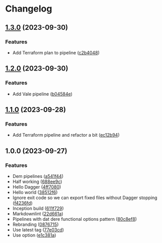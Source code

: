 # Changelog

## [1.3.0](https://github.com/staticaland/brandish/compare/v1.2.0...v1.3.0) (2023-09-30)


### Features

* Add Terraform plan to pipeline ([c2b4048](https://github.com/staticaland/brandish/commit/c2b4048271c852b548576377594c5c4c1ec9d789))

## [1.2.0](https://github.com/staticaland/brandish/compare/v1.1.0...v1.2.0) (2023-09-30)


### Features

* Add Vale pipeline ([b04584e](https://github.com/staticaland/brandish/commit/b04584ee6972614c2233350ee090c9efc1d02d74))

## [1.1.0](https://github.com/staticaland/brandish/compare/v1.0.0...v1.1.0) (2023-09-28)


### Features

* Add Terraform pipeline and refactor a bit ([ec12b94](https://github.com/staticaland/brandish/commit/ec12b94b0283d695e3af2efd1a9e3469812f4ec1))

## 1.0.0 (2023-09-27)


### Features

* Dem pipelines ([a541f44](https://github.com/staticaland/brandish/commit/a541f442aa284f768e7f110b0be4ced4a5dd4162))
* Half working ([688ee9c](https://github.com/staticaland/brandish/commit/688ee9cc88bd3452ff23d7c66d467a835803bd33))
* Hello Dagger ([4ff7080](https://github.com/staticaland/brandish/commit/4ff7080d3d625ebfec46bbea8001e560ad1a1d7e))
* Hello world ([38512f6](https://github.com/staticaland/brandish/commit/38512f6bac12fc015fd356efe240fcf340e640f9))
* Ignore exit code so we can export fixed files without Dagger stopping ([f4236fd](https://github.com/staticaland/brandish/commit/f4236fd2e589f00d1649064564bde83d344c13be))
* Inception build ([611f729](https://github.com/staticaland/brandish/commit/611f729afd40845c151cbca8933ff234796093c0))
* Markdownlint ([22d661a](https://github.com/staticaland/brandish/commit/22d661ad4318f36180ac521fc39c07b31f561c5d))
* Pipelines with dat dere functional options pattern ([80c8ef8](https://github.com/staticaland/brandish/commit/80c8ef8654a0ed0eab0bb06fa19cf1a30ae1a0da))
* Rebranding ([0876715](https://github.com/staticaland/brandish/commit/087671505b6c5612c35bc664ecdf69092f48adb7))
* Use latest tag ([77e03cd](https://github.com/staticaland/brandish/commit/77e03cd38e1248a91b24e91e6372e45f8bee0104))
* Use option ([e1c381a](https://github.com/staticaland/brandish/commit/e1c381afddac60581d36b1ba57e2ce3246c01586))

